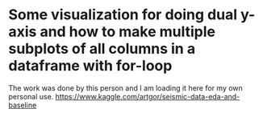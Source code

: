 # Some visualization for doing dual y-axis and how to make multiple subplots of all columns in a dataframe with for-loop

The work was done by this person and I am loading it here for my own personal use.
https://www.kaggle.com/artgor/seismic-data-eda-and-baseline